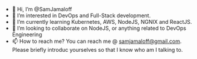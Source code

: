 - 👋 Hi, I’m @SamJamaloff
- 👀 I’m interested in DevOps and Full-Stack development.
- 🌱 I’m currently learning Kubernetes, AWS, NodeJS, NGNIX and ReactJS.
- 💞️ I’m looking to collaborate on NodeJS, or anything related to DevOps Engineering
- 📫 How to reach me? You can reach me @ samjamaloff@gmail.com. Please briefly introduc yourselves so that I know who am I talking to. 

<!---
SamJamaloff/SamJamaloff is a ✨ special ✨ repository because its `README.md` (this file) appears on your GitHub profile.
You can click the Preview link to take a look at your changes.
--->
